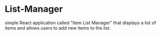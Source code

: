 # List-Manager
simple React application called "Item List Manager" that displays a list of items and allows users to add new items to the list.
